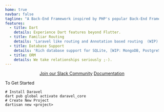 ```yaml
---
home: true
navbar: false
tagline: "A Back-End Framework inspired by PHP's popular Back-End Framework: Laravel, written in Dart."
features:
  - title: Dart
    details: Experience Dart features beyond Flutter.
  - title: Familiar Routing
    details: 'Laravel like routing and Annotation based routing  (WIP)'
  - title: Database Support
    details: 'Rich database support for SQLite, [WIP: MongoDB, PostgreSQL, MySQL].'
  - title: ORM
    details: We take relationships seriously ;-).
---
```


<div style="text-align:center;">
<a class="button mr-2" href="https://join.slack.com/t/daravel/shared_invite/zt-2s83ned44-v49XO7LJ~Ab403PouD947g">Join our Slack Community</a>
<a class="button" href="/getting-started/installation">Documentation</a>
</div>

<p class="center my-2">To Get Started</p>

```bash:no-line-numbers
# Install Daravel
dart pub global activate daravel_core
# Create New Project
dartisan new <project>
```
